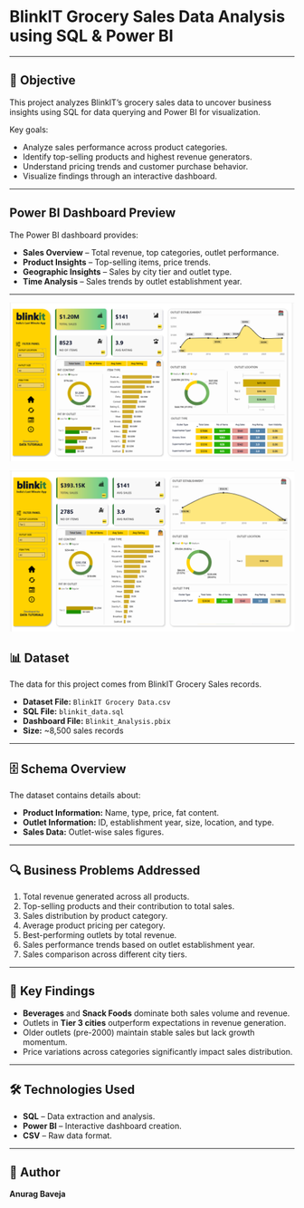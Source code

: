 # BlinkIT Grocery Sales Data Analysis using SQL & Power BI 

---

## 📌 Objective

This project analyzes BlinkIT’s grocery sales data to uncover business insights using SQL for data querying and Power BI for visualization.  

Key goals:
- Analyze sales performance across product categories.
- Identify top-selling products and highest revenue generators.
- Understand pricing trends and customer purchase behavior.
- Visualize findings through an interactive dashboard.

---


## Power BI Dashboard Preview

The Power BI dashboard provides:
- **Sales Overview** – Total revenue, top categories, outlet performance.
- **Product Insights** – Top-selling items, price trends.
- **Geographic Insights** – Sales by city tier and outlet type.
- **Time Analysis** – Sales trends by outlet establishment year.



---
![Netflix Logo](https://github.com/anuragbaveja23/Blinkit-Business-Analysis-Project/blob/main/images/ss.png)

![Netflix Logo](https://github.com/anuragbaveja23/Blinkit-Business-Analysis-Project/blob/main/images/ss1.png)

## 📊 Dataset

The data for this project comes from BlinkIT Grocery Sales records.  

- **Dataset File:** `BlinkIT Grocery Data.csv`
- **SQL File:** `blinkit_data.sql`
- **Dashboard File:** `Blinkit_Analysis.pbix`
- **Size:** ~8,500 sales records

---

## 🗄️ Schema Overview

The dataset contains details about:
- **Product Information:** Name, type, price, fat content.
- **Outlet Information:** ID, establishment year, size, location, and type.
- **Sales Data:** Outlet-wise sales figures.

---

## 🔍 Business Problems Addressed

1. Total revenue generated across all products.
2. Top-selling products and their contribution to total sales.
3. Sales distribution by product category.
4. Average product pricing per category.
5. Best-performing outlets by total revenue.
6. Sales performance trends based on outlet establishment year.
7. Sales comparison across different city tiers.


---

## 📌 Key Findings

- **Beverages** and **Snack Foods** dominate both sales volume and revenue.
- Outlets in **Tier 3 cities** outperform expectations in revenue generation.
- Older outlets (pre-2000) maintain stable sales but lack growth momentum.
- Price variations across categories significantly impact sales distribution.

---

## 🛠️ Technologies Used

- **SQL** – Data extraction and analysis.
- **Power BI** – Interactive dashboard creation.
- **CSV** – Raw data format.

---

## 👤 Author
**Anurag Baveja** 
